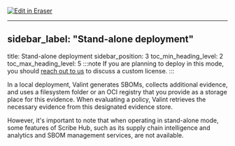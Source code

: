 <p><a target="_blank" href="https://app.eraser.io/workspace/x9B2TmOxGSuJuFK1qSWk" id="edit-in-eraser-github-link"><img alt="Edit in Eraser" src="https://firebasestorage.googleapis.com/v0/b/second-petal-295822.appspot.com/o/images%2Fgithub%2FOpen%20in%20Eraser.svg?alt=media&amp;token=968381c8-a7e7-472a-8ed6-4a6626da5501"></a></p>

---

## sidebar_label: "Stand-alone deployment"
title: Stand-alone deployment
sidebar_position: 3
toc_min_heading_level: 2
toc_max_heading_level: 5
:::note
If you are planning to deploy in this mode, you should [﻿reach out to us](https://scribesecurity.com/contact-us/) to discuss a custom license.
:::

In a local deployment, Valint generates SBOMs, collects additional evidence, and uses a filesystem folder or an OCI registry that you provide as a storage place for this evidence. When evaluating a policy, Valint retrieves the necessary evidence from this designated evidence store.

However, it's important to note that when operating in stand-alone mode, some features of Scribe Hub, such as its supply chain intelligence and analytics and SBOM management services, are not available.



<!--- Eraser file: https://app.eraser.io/workspace/x9B2TmOxGSuJuFK1qSWk --->